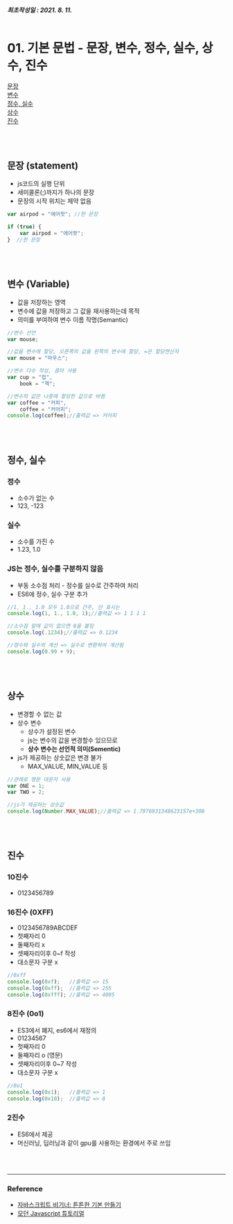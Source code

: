 ##### 최초작성일 : 2021. 8. 11.<br><br>
# 01. 기본 문법 - 문장, 변수, 정수, 실수, 상수, 진수
[문장](#문장)  
[변수](#변수)  
[정수, 실수](#정수-실수)  
[상수](#상수)  
[진수](#진수)

<br><br>

## **문장 (statement)**
- js코드의 실행 단위
- 세미콜론(;)까지가 하나의 문장
- 문장의 시작 위치는 제약 없음

```js
var airpod = "에어팟";	//한 문장

if (true) {
	var airpod = "에어팟";
}  //한 문장
```

<br><br>

## **변수 (Variable)**
- 값을 저장하는 영역
- 변수에 값을 저장하고 그 값을 재사용하는데 목적
- 의미를 부여하여 변수 이름 작명(Semantic)

```js
//변수 선언
var mouse;

//값을 변수에 할당, 오른쪽의 값을 왼쪽의 변수에 할당, =은 할당연산자
var mouse = "마우스";

//변수 다수 작성, 콤마 사용
var cup = "컵",
	book = "책";

//변수의 값은 나중에 할당한 값으로 바뀜
var coffee = "커피",
	coffee = "커어피";
console.log(coffee);//출력값 => 커어피
```

<br><br>

## **정수, 실수**

### **정수**
- 소수가 없는 수
- 123, -123

### **실수**
- 소수를 가진 수
- 1.23, 1.0

### JS는 정수, 실수를 구분하지 않음
- 부동 소수점 처리 - 정수를 실수로 간주하여 처리
- ES6에 정수, 실수 구분 추가

```js
//1, 1., 1.0 모두 1.0으로 간주, 단 표시는
console.log(1, 1., 1.0, 1);//출력값 => 1 1 1 1

//소수점 앞에 값이 없으면 0을 붙임
console.log(.1234);//출력값 => 0.1234

//정수와 실수의 계산 => 실수로 변환하여 계산됨
console.log(0.99 + 9);
```

<br><br>

## **상수**
- 변경할 수 없는 값
- 상수 변수
  - 상수가 설정된 변수
  - js는 변수의 값을 변경할수 있으므로
  - **상수 변수는 선언적 의미(Sementic)**
- js가 제공하는 상숫값은 변경 불가
  - MAX_VALUE, MIN_VALUE 등
```js
//관례로 영문 대문자 사용
var ONE = 1;
var TWO = 2;

//js가 제공하는 상숫값
console.log(Number.MAX_VALUE);//출력값 => 1.7976931348623157e+308
```




<br><br>

## **진수**

### **10진수**
- 0123456789

### **16진수 (0XFF)**
- 0123456789ABCDEF
- 첫째자리 0
- 둘째자리 x
- 셋째자리이후 0~f 작성
- 대소문자 구분 x
```js
//0xff
console.log(0xf);	//출력값 => 15
console.log(0xff);  //출력값 => 255
console.log(0xfff); //출력값 => 4095
```

### **8진수 (0o1**)
- ES3에서 폐지, es6에서 재정의
- 01234567
- 첫째자리 0
- 둘째자리 o (영문)
- 셋째자리이후 0~7 작성
- 대소문자 구분 x
```js
//0o1
console.log(0x1);	//출력값 => 1
console.log(0x10);  //출력값 => 8
```

### **2진수**
- ES6에서 제공
- 머신러닝, 딥러닝과 같이 gpu를 사용하는 환경에서 주로 쓰임





<br><br>

---
### **Reference**
- [자바스크립트 비기너: 튼튼한 기본 만들기](https://www.inflearn.com/course/%EC%9E%90%EB%B0%94%EC%8A%A4%ED%81%AC%EB%A6%BD%ED%8A%B8-%EB%B9%84%EA%B8%B0%EB%84%88)
- [모던 Javascript 튜토리얼](https://ko.javascript.info/)
